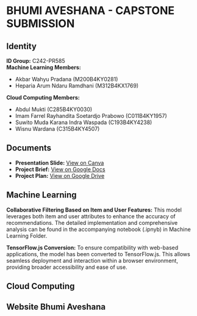 # BHUMI AVESHANA - CAPSTONE SUBMISSION
## Identity
**ID Group:** C242-PR585  
**Machine Learning Members:**  
- Akbar Wahyu Pradana (M200B4KY0281)
- Heparia Arum Ndaru Ramdhani (M312B4KX1769)
  
**Cloud Computing Members:**
- Abdul Mukti (C285B4KY0030)
- Imam Farrel Rayhandita Soetardjo Prabowo (C011B4KY1957)
- Suwito Muda Karana Indra Waspada (C193B4KY4238)
- Wisnu Wardana (C315B4KY4507)

## Documents
- **Presentation Slide:** [View on Canva](https://www.canva.com/design/DAGYzU7wzoI/akGVQZ1NODitYNSP7D3ETg/view?utm_content=DAGYzU7wzoI&utm_campaign=designshare&utm_medium=link2&utm_source=uniquelinks&utlId=h94d3207000)  
- **Project Brief:** [View on Google Docs](https://docs.google.com/document/d/1L6lza7Tz8e08b3eak6Y256SprdvgZq14UUk29Ctkge4/edit?tab=t.0)  
- **Project Plan:** [View on Google Drive](https://drive.google.com/file/d/1fFg-JEXtL4GbvLnPy8mG44Bho3DRvqkX/view?usp=sharing)

## Machine Learning
**Collaborative Filtering Based on Item and User Features:** This model leverages both item and user attributes to enhance the accuracy of recommendations. The detailed implementation and comprehensive analysis can be found in the accompanying notebook (.ipnyb) in Machine Learning Folder.

**TensorFlow.js Conversion:** To ensure compatibility with web-based applications, the model has been converted to TensorFlow.js. This allows seamless deployment and interaction within a browser environment, providing broader accessibility and ease of use.

## Cloud Computing

## Website Bhumi Aveshana
